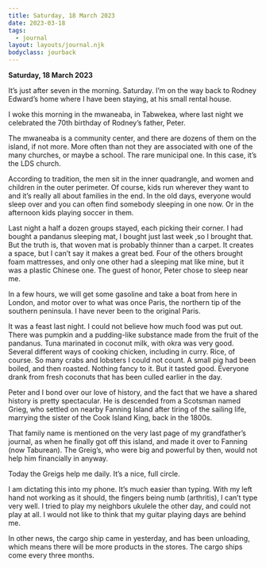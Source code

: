 ```yaml
---
title: Saturday, 18 March 2023
date: 2023-03-18
tags:
  - journal
layout: layouts/journal.njk
bodyclass: jourback
---
```

**Saturday, 18 March 2023**

It’s just after seven in the morning. Saturday. I’m on the way back to Rodney Edward’s home where I have been staying, at his small rental house.

I woke this morning in the mwaneaba, in Tabwekea, where last night we celebrated the 70th birthday of Rodney’s father, Peter.

The mwaneaba is a community center, and there are dozens of them on the island, if not more. More often than not they are associated with one of the many churches, or maybe a school. The rare municipal one. In this case, it’s the LDS church.

According to tradition, the men sit in the inner quadrangle, and women and children in the outer perimeter. Of course, kids run wherever they want to and it’s really all about families in the end.  In the old days, everyone would sleep over and you can often find somebody sleeping in one now. Or in the afternoon kids playing soccer in them.

Last night a half a dozen groups stayed, each picking their corner. I had bought a pandanus sleeping mat, I bought just last week ,so I brought that. But the truth is, that woven mat is probably thinner than a carpet. It creates a space, but I can’t say it makes a great bed. Four of the others brought foam mattresses, and only one other had a sleeping mat like mine, but it was a plastic Chinese one. The guest of honor, Peter chose to sleep near me.

In a few hours, we will get some gasoline and take a boat from here in London, and motor over to what was once Paris, the northern tip of the southern peninsula. I have never been to the original Paris.

It was a feast last night. I could not believe how much food was put out. There was pumpkin and a pudding-like substance made from the fruit of the pandanus. Tuna marinated in coconut milk, with okra was very good. Several different ways of cooking chicken, including in curry. Rice, of course. So many crabs and lobsters I could not count. A small pig had been boiled, and then roasted. Nothing fancy to it. But it tasted good. Everyone drank from fresh coconuts that has been culled earlier in the day.

Peter and I bond over our love of history, and the fact that we have a shared history is pretty spectacular. He is descended from a Scotsman named Grieg, who settled on nearby Fanning Island after tiring of the sailing life, marrying the sister of the Cook Island King, back in the 1800s.

That family name is mentioned on the very last page of my grandfather’s journal, as when he finally got off this island, and made it over to Fanning (now Taburean). The Greig’s, who were big and powerful by then, would not help him financially in anyway.

Today the Greigs help me daily. It’s a nice, full circle.

I am dictating this into my phone. It’s much easier than typing. With my left hand not working as it should, the fingers being numb (arthritis), I can’t type very well. I tried to play my neighbors ukulele the other day, and could not play at all. I would not like to think that my guitar playing days are behind me.

In other news, the cargo ship came in yesterday, and has been unloading, which means there will be more products in the stores. The cargo ships come every three months.
